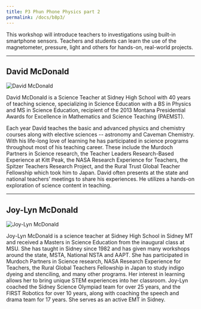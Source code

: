 ```yaml
---
title: P3 Phun Phone Physics part 2
permalink: /docs/b8p3/
---
```


This workshop will introduce teachers to investigations using built-in smartphone sensors.  Teachers and students can learn the use of the magnetometer, pressure, light and others for hands-on, real-world projects.

***

## David McDonald

![David McDonald](../wed/breakout7/images/david.png)

David McDonald is a Science Teacher at Sidney High School with 40 years of teaching science,  specializing in Science Education with a BS in Physics and MS in Science Education,  recipient of the 2013 Montana Presidential Awards for Excellence in Mathematics and Science Teaching (PAEMST).

 Each year David teaches the basic and advanced physics and chemistry courses along with elective sciences -- astronomy and Caveman Chemistry.
With his life-long love of learning he has participated in science programs throughout most of his teaching career. These include the Murdoch Partners in Science research, the Teacher Leaders Research-Based Experience at Kitt Peak, the NASA Research Experience for Teachers, the Spitzer Teachers Research Project, and the Rural Trust Global Teacher Fellowship which took him to Japan. David often presents at the state and national teachers’ meetings to share his experiences.   He utilizes a hands-on exploration of science content in teaching.

***

## Joy-Lyn McDonald

![Joy-Lyn McDonald](../wed/breakout9/images/joy-lyn.png)

Joy-Lyn McDonald is a science teacher at Sidney High School in Sidney MT and received a Masters in Science Education from the inaugural class at MSU.  She has taught in Sidney since 1982 and has given many workshops around the state, MSTA, National NSTA and AAPT. She has participated in Murdoch Partners in Science research, NASA Research Experience for Teachers, the Rural Global Teachers Fellowship in Japan to study indigo dyeing and stenciling, and many other programs. Her interest in learning allows her to bring unique STEM experiences into her classroom. Joy-Lyn coached the Sidney Science Olympiad team for over 25 years, and the FIRST Robotics for over 10 years, along with coaching the speech and drama team for 17 years. She serves as an active EMT in Sidney.